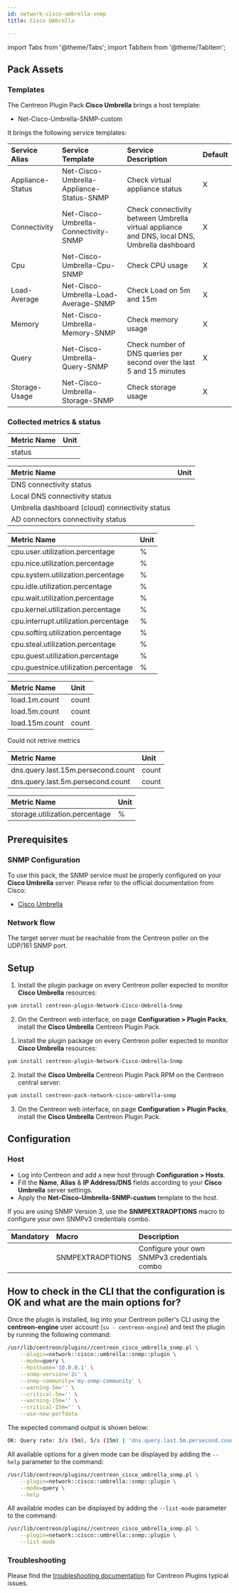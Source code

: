```yaml
---
id: network-cisco-umbrella-snmp
title: Cisco Umbrella

---
```


import Tabs from '@theme/Tabs';
import TabItem from '@theme/TabItem';


## Pack Assets

### Templates

The Centreon Plugin Pack **Cisco Umbrella** brings a host template:

* Net-Cisco-Umbrella-SNMP-custom

It brings the following service templates:

| Service Alias    | Service Template                         | Service Description                                          | Default |
| :--------------- | :--------------------------------------- | :----------------------------------------------------------- | :------ |
| Appliance-Status | Net-Cisco-Umbrella-Appliance-Status-SNMP | Check virtual appliance status                               | X       |
| Connectivity     | Net-Cisco-Umbrella-Connectivity-SNMP     | Check connectivity between Umbrella virtual appliance and DNS, local DNS, Umbrella dashboard | X       |
| Cpu              | Net-Cisco-Umbrella-Cpu-SNMP              | Check CPU usage                                              | X       |
| Load-Average     | Net-Cisco-Umbrella-Load-Average-SNMP     | Check Load on 5m and 15m                                     | X       |
| Memory           | Net-Cisco-Umbrella-Memory-SNMP           | Check memory usage                                           | X       |
| Query            | Net-Cisco-Umbrella-Query-SNMP            | Check number of DNS queries per second over the last 5 and 15 minutes | X       |
| Storage-Usage    | Net-Cisco-Umbrella-Storage-SNMP          | Check storage usage                                          | X       |

### Collected metrics & status

<Tabs groupId="sync">
<TabItem value="Appliance-Status" label="Appliance-Status">

| Metric Name | Unit |
| :---------- | :--- |
| status      |      |

</TabItem>
<TabItem value="Connectivity" label="Connectivity">

| Metric Name                                    | Unit  |
| :--------------------------------------------- | :---- |
| DNS connectivity status                        |       |
| Local DNS connectivity status                  |       |
| Umbrella dashboard (cloud) connectivity status |       |
| AD connectors connectivity status              |       |

</TabItem>
<TabItem value="Cpu" label="Cpu">

| Metric Name                           | Unit  |
| :------------------------------------ | :---- |
| cpu.user.utilization.percentage       | %     |
| cpu.nice.utilization.percentage       | %     |
| cpu.system.utilization.percentage     | %     |
| cpu.idle.utilization.percentage       | %     |
| cpu.wait.utilization.percentage       | %     |
| cpu.kernel.utilization.percentage     | %     |
| cpu.interrupt.utilization.percentage  | %     |
| cpu.softirq.utilization.percentage    | %     |
| cpu.steal.utilization.percentage      | %     |
| cpu.guest.utilization.percentage      | %     |
| cpu.guestnice.utilization.percentage  | %     |

</TabItem>
<TabItem value="Load-Average" label="Load-Average">

| Metric Name            | Unit  |
| :--------------------- | :---- |
| load.1m.count          | count |
| load.5m.count          | count |
| load.15m.count         | count |

</TabItem>
<TabItem value="Memory" label="Memory">

Could not retrive metrics

</TabItem>
<TabItem value="Query" label="Query">

| Metric Name                        | Unit  |
| :--------------------------------- | :---- |
| dns.query.last.15m.persecond.count | count |
| dns.query.last.5m.persecond.count  | count |

</TabItem>
<TabItem value="Storage-Usage" label="Storage-Usage">

| Metric Name                    | Unit |
| :----------------------------- | :--- |
| storage.utilization.percentage | %    |

</TabItem>
</Tabs>

## Prerequisites

### SNMP Configuration

To use this pack, the SNMP service must be properly configured on your **Cisco Umbrella**
server. Please refer to the official documentation from Cisco:

* [Cisco Umbrella](https://docs.umbrella.com/deployment-umbrella/docs/appendix-c-enable-snmp-monitoring)

### Network flow

The target server must be reachable from the Centreon poller on the UDP/161
SNMP port.

## Setup

<Tabs groupId="sync">
<TabItem value="Online License" label="Online License">

1. Install the plugin package on every Centreon poller expected to monitor **Cisco Umbrella** resources:

```bash
yum install centreon-plugin-Network-Cisco-Umbrella-Snmp
```

2. On the Centreon web interface, on page **Configuration > Plugin Packs**, install the **Cisco Umbrella** Centreon Plugin Pack.

</TabItem>
<TabItem value="Offline License" label="Offline License">

1. Install the plugin package on every Centreon poller expected to monitor **Cisco Umbrella** resources:

```bash
yum install centreon-plugin-Network-Cisco-Umbrella-Snmp
```

2. Install the **Cisco Umbrella** Centreon Plugin Pack RPM on the Centreon central server:

```bash
yum install centreon-pack-network-cisco-umbrella-snmp
```

3. On the Centreon web interface, on page **Configuration > Plugin Packs**, install the **Cisco Umbrella** Centreon Plugin Pack.

</TabItem>
</Tabs>

## Configuration

### Host

* Log into Centreon and add a new host through **Configuration > Hosts**.
* Fill the **Name**, **Alias** & **IP Address/DNS** fields according to your **Cisco Umbrella** server settings.
* Apply the **Net-Cisco-Umbrella-SNMP-custom** template to the host.

If you are using SNMP Version 3, use the **SNMPEXTRAOPTIONS** macro to configure
your own SNMPv3 credentials combo.

| Mandatory | Macro            | Description                                 |
| :-------- | :--------------- | :------------------------------------------ |
|           | SNMPEXTRAOPTIONS | Configure your own SNMPv3 credentials combo |

## How to check in the CLI that the configuration is OK and what are the main options for?

Once the plugin is installed, log into your Centreon poller's CLI using the
**centreon-engine** user account (`su - centreon-engine`) and test the plugin by
running the following command:

```bash
/usr/lib/centreon/plugins//centreon_cisco_umbrella_snmp.pl \
    --plugin=network::cisco::umbrella::snmp::plugin \
    --mode=query \
    --hostname='10.0.0.1' \
    --snmp-version='2c' \
    --snmp-community='my-snmp-community' \
    --warning-5m='' \
    --critical-5m='' \
    --warning-15m='' \
    --critical-15m='' \
    --use-new-perfdata
```

The expected command output is shown below:

```bash
OK: Query rate: 3/s (5m), 5/s (15m) | 'dns.query.last.5m.persecond.count'=3;;;0; 'dns.query.last.15m.persecond.count'=5;;;0; 
```

All available options for a given mode can be displayed by adding the
`--help` parameter to the command:

```bash
/usr/lib/centreon/plugins//centreon_cisco_umbrella_snmp.pl \
    --plugin=network::cisco::umbrella::snmp::plugin \
    --mode=query \
    --help
```

All available modes can be displayed by adding the `--list-mode` parameter to
the command:

```bash
/usr/lib/centreon/plugins//centreon_cisco_umbrella_snmp.pl \
    --plugin=network::cisco::umbrella::snmp::plugin \
    --list-mode
```

### Troubleshooting

Please find the [troubleshooting documentation](../getting-started/how-to-guides/troubleshooting-plugins.md)
for Centreon Plugins typical issues.